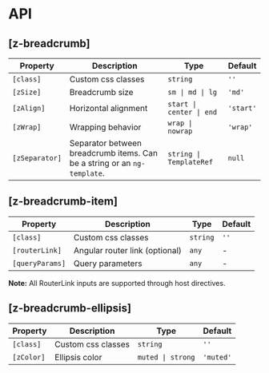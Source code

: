 # API

## [z-breadcrumb]

| Property       | Description                                                              | Type                     | Default   |
| -------------- | ------------------------------------------------------------------------ | ------------------------ | --------- |
| `[class]`      | Custom css classes                                                       | `string`                 | `''`      |
| `[zSize]`      | Breadcrumb size                                                          | `sm \| md \| lg`         | `'md'`    |
| `[zAlign]`     | Horizontal alignment                                                     | `start \| center \| end` | `'start'` |
| `[zWrap]`      | Wrapping behavior                                                        | `wrap \| nowrap`         | `'wrap'`  |
| `[zSeparator]` | Separator between breadcrumb items. Can be a string or an `ng-template`. | `string \| TemplateRef`  | `null`    |

## [z-breadcrumb-item]

| Property        | Description                    | Type     | Default |
| --------------- | ------------------------------ | -------- | ------- |
| `[class]`       | Custom css classes             | `string` | `''`    |
| `[routerLink]`  | Angular router link (optional) | `any`    | -       |
| `[queryParams]` | Query parameters               | `any`    | -       |

**Note:** All RouterLink inputs are supported through host directives.

## [z-breadcrumb-ellipsis]

| Property   | Description        | Type              | Default   |
| ---------- | ------------------ | ----------------- | --------- |
| `[class]`  | Custom css classes | `string`          | `''`      |
| `[zColor]` | Ellipsis color     | `muted \| strong` | `'muted'` |
